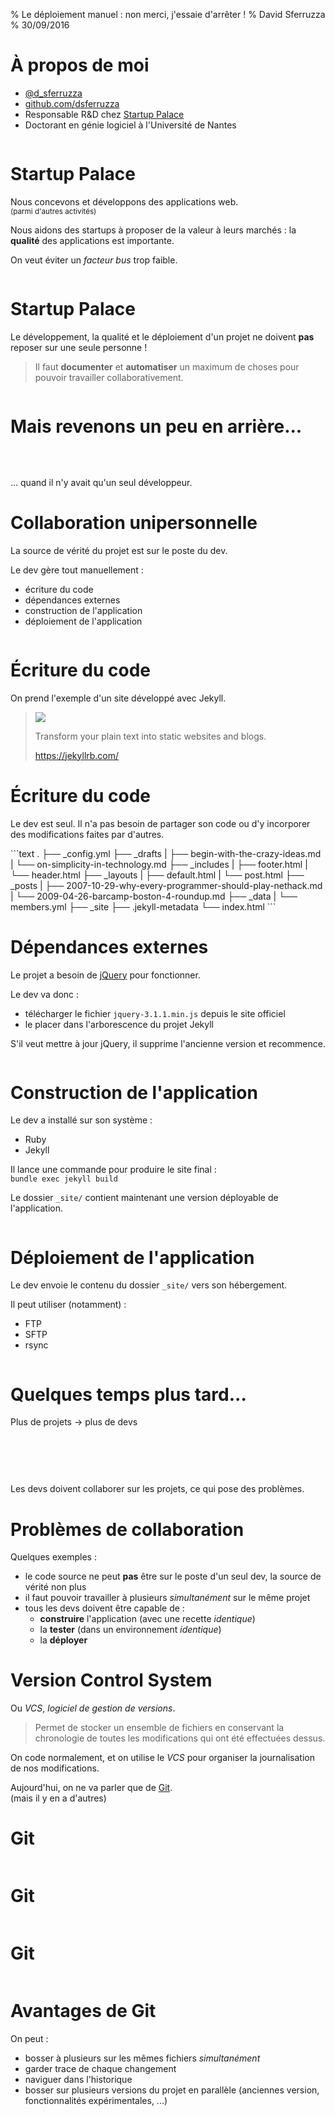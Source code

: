 % Le déploiement manuel : non merci, j'essaie d'arrêter !
% David Sferruzza
% 30/09/2016


# À propos de moi

- [\@d_sferruzza](https://twitter.com/d\_sferruzza)
- [github.com/dsferruzza](https://github.com/dsferruzza)
- Responsable R&D chez [Startup Palace](http://www.startup-palace.com)
- Doctorant en génie logiciel à l'Université de Nantes

<figure class="stretch"><img src="img/sp.gif" alt=""></figure>


# Startup Palace

Nous concevons et développons des applications web.
<br><small>(parmi d'autres activités)</small>

Nous aidons des startups à proposer de la valeur à leurs marchés : la **qualité** des applications est importante.

On veut éviter un *facteur bus* trop faible.

<figure class="stretch"><img src="img/bus.gif" alt=""></figure>


# Startup Palace

Le développement, la qualité et le déploiement d'un projet ne doivent **pas** reposer sur une seule personne !

> Il faut **documenter** et **automatiser** un maximum de choses pour pouvoir travailler collaborativement.

<figure class="stretch"><img src="img/team.gif" alt=""></figure>


# Mais revenons un peu en arrière...

&nbsp;

<figure class="stretch"><img src="img/back.gif" alt=""></figure>

... quand il n'y avait qu'un seul développeur.


# Collaboration unipersonnelle

La source de vérité du projet est sur le poste du dev.

Le dev gère tout manuellement :

- écriture du code
- dépendances externes
- construction de l'application
- déploiement de l'application

<figure class="stretch"><img src="img/alone.gif" alt=""></figure>


# Écriture du code

On prend l'exemple d'un site développé avec Jekyll.

> ![](img/jekyll.png)
>
> Transform your plain text into static websites and blogs.
>
> <https://jekyllrb.com/>


# Écriture du code

Le dev est seul.
Il n'a pas besoin de partager son code ou d'y incorporer des modifications faites par d'autres.

<div class="smallcode">
```text
.
├── _config.yml
├── _drafts
|   ├── begin-with-the-crazy-ideas.md
|   └── on-simplicity-in-technology.md
├── _includes
|   ├── footer.html
|   └── header.html
├── _layouts
|   ├── default.html
|   └── post.html
├── _posts
|   ├── 2007-10-29-why-every-programmer-should-play-nethack.md
|   └── 2009-04-26-barcamp-boston-4-roundup.md
├── _data
|   └── members.yml
├── _site
├── .jekyll-metadata
└── index.html
```
</div>


# Dépendances externes

Le projet a besoin de [jQuery](https://jquery.com/) pour fonctionner.

Le dev va donc :

- télécharger le fichier `jquery-3.1.1.min.js` depuis le site officiel
- le placer dans l'arborescence du projet Jekyll

S'il veut mettre à jour jQuery, il supprime l'ancienne version et recommence.

<figure class="stretch"><img src="img/jquery.svg" alt=""></figure>


# Construction de l'application

Le dev a installé sur son système :

- Ruby
- Jekyll

Il lance une commande pour produire le site final :
<br>`bundle exec jekyll build`

Le dossier `_site/` contient maintenant une version déployable de l'application.

<figure class="stretch"><img src="img/machine.gif" alt=""></figure>


# Déploiement de l'application

Le dev envoie le contenu du dossier `_site/` vers son hébergement.

Il peut utiliser (notamment) :

- FTP
- SFTP
- rsync

<figure class="stretch"><img src="img/throw.gif" alt=""></figure>


# Quelques temps plus tard...

Plus de projets &rarr; plus de devs

&nbsp;

<figure class="stretch"><img src="img/300.gif" alt=""></figure>

&nbsp;

Les devs doivent collaborer sur les projets, ce qui pose des problèmes.


# Problèmes de collaboration

Quelques exemples :

- le code source ne peut **pas** être sur le poste d'un seul dev, la source de vérité non plus
- il faut pouvoir travailler à plusieurs *simultanément* sur le même projet
- tous les devs doivent être capable de :
	- **construire** l'application (avec une recette *identique*)
	- la **tester** (dans un environnement *identique*)
	- la **déployer**


# Version Control System

Ou *VCS*, *logiciel de gestion de versions*.

> Permet de stocker un ensemble de fichiers en conservant la chronologie de toutes les modifications qui ont été effectuées dessus.

On code normalement, et on utilise le *VCS* pour organiser la journalisation de nos modifications.

Aujourd'hui, on ne va parler que de [Git](https://git-scm.com/).
<br>(mais il y en a d'autres)


# Git

<figure class="stretch"><img src="img/git-log.png" alt=""></figure>


# Git

<figure class="stretch"><img src="img/git-diff.png" alt=""></figure>


# Git

<figure class="stretch"><img src="img/git-branch.png" alt=""></figure>


# Avantages de Git

On peut :

- bosser à plusieurs sur les mêmes fichiers *simultanément*
- garder trace de chaque changement
- naviguer dans l'historique
- bosser sur plusieurs versions du projet en parallèle (anciennes version, fonctionnalités expérimentales, ...)
